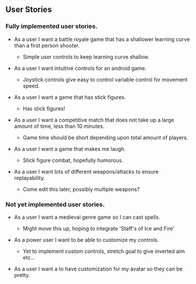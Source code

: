 ## User Stories

### Fully implemented user stories. 
* As a user I want a battle royale game that has a shallower learning curve than a first person shooter. 
    * Simple user controls to keep learning curve shallow. 

* As a user I want intuitive controls for an android game. 
    * Joystick controls give easy to control variable control for movement speed. 

* As a user I want a game that has stick figures. 
    * Has stick figures! 

* As a user I want a competitive match that does not take up a large amount of time, less than 10 minutes.
    * Game time should be short depending upon total amount of players. 

* As a user I want a game that makes me laugh. 
    * Stick figure combat, hopefully humorous. 

* As a user I want lots of different weapons/attacks to ensure replayability. 
    * Come edit this later, possibly multiple weapons?

### Not yet implemented user stories. 

* As a user I want a medieval genre game so I can cast spells. 
    * Might move this up, hoping to integrate 'Staff's of Ice and Fire'

* As a power user I want to be able to customize my controls. 
    * Yet to implement custom controls, stretch goal to give inverted aim etc...

* As a user I want a to have customization for my avatar so they can be pretty. 
